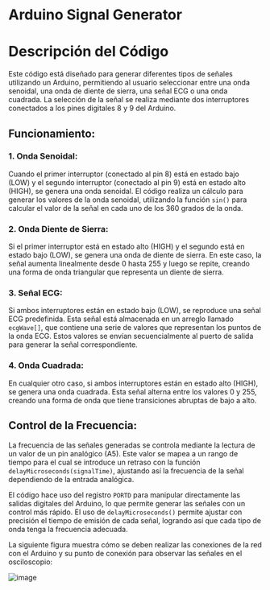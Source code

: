 # Arduino Signal Generator

# Descripción del Código

Este código está diseñado para generar diferentes tipos de señales utilizando un Arduino, permitiendo al usuario seleccionar entre una onda senoidal, una onda de diente de sierra, una señal ECG o una onda cuadrada. La selección de la señal se realiza mediante dos interruptores conectados a los pines digitales 8 y 9 del Arduino.

## Funcionamiento:

### 1. **Onda Senoidal**:
Cuando el primer interruptor (conectado al pin 8) está en estado bajo (LOW) y el segundo interruptor (conectado al pin 9) está en estado alto (HIGH), se genera una onda senoidal. El código realiza un cálculo para generar los valores de la onda senoidal, utilizando la función `sin()` para calcular el valor de la señal en cada uno de los 360 grados de la onda.

### 2. **Onda Diente de Sierra**:
Si el primer interruptor está en estado alto (HIGH) y el segundo está en estado bajo (LOW), se genera una onda de diente de sierra. En este caso, la señal aumenta linealmente desde 0 hasta 255 y luego se repite, creando una forma de onda triangular que representa un diente de sierra.

### 3. **Señal ECG**:
Si ambos interruptores están en estado bajo (LOW), se reproduce una señal ECG predefinida. Esta señal está almacenada en un arreglo llamado `ecgWave[]`, que contiene una serie de valores que representan los puntos de la onda ECG. Estos valores se envían secuencialmente al puerto de salida para generar la señal correspondiente.

### 4. **Onda Cuadrada**:
En cualquier otro caso, si ambos interruptores están en estado alto (HIGH), se genera una onda cuadrada. Esta señal alterna entre los valores 0 y 255, creando una forma de onda que tiene transiciones abruptas de bajo a alto.

## Control de la Frecuencia:
La frecuencia de las señales generadas se controla mediante la lectura de un valor de un pin analógico (A5). Este valor se mapea a un rango de tiempo para el cual se introduce un retraso con la función `delayMicroseconds(signalTime)`, ajustando así la frecuencia de la señal dependiendo de la entrada analógica.

El código hace uso del registro `PORTD` para manipular directamente las salidas digitales del Arduino, lo que permite generar las señales con un control más rápido. El uso de `delayMicroseconds()` permite ajustar con precisión el tiempo de emisión de cada señal, logrando así que cada tipo de onda tenga la frecuencia adecuada.

La siguiente figura muestra cómo se deben realizar las conexiones de la red con el Arduino y su punto de conexión para observar las señales en el osciloscopio:

![image](https://github.com/user-attachments/assets/b54d6322-8f1f-49d3-9239-a005777088f0)





